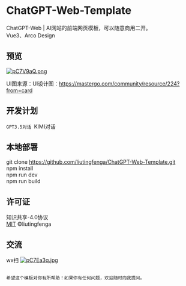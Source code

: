# ChatGPT-Web-Template
ChatGPT-Web | AI网站的前端网页模板，可以随意商用二开。 <br>
Vue3、Arco Design


## 预览

[![pC7V9aQ.png](https://s1.ax1x.com/2023/07/19/pC7V9aQ.png)](https://imgse.com/i/pC7V9aQ)

UI图来源：UI设计图：https://mastergo.com/community/resource/224?from=card


## 开发计划
`GPT3.5对话
`KIMI对话

## 本地部署

git clone https://github.com/liutingfenga/ChatGPT-Web-Template.git <br/>
npm install<br/>
npm run dev<br/>
npm run build<br/>



## 许可证

知识共享-4.0协议 <br>
[MIT](LICENSE) ©liutingfenga <br>


## 交流
wx扫
[![pC7Ea3q.jpg](https://s1.ax1x.com/2023/07/19/pC7Ea3q.jpg)](https://imgse.com/i/pC7Ea3q)

```

希望这个模板对你有所帮助！如果你有任何问题，欢迎随时向我提问。
